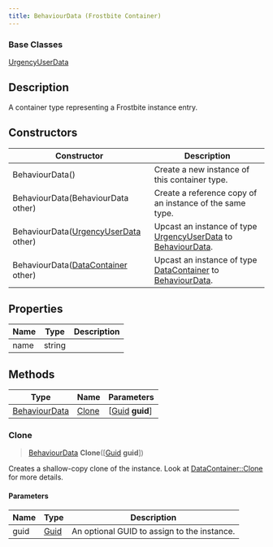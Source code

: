 ```yaml
---
title: BehaviourData (Frostbite Container)
---
```

### Base Classes

[UrgencyUserData](UrgencyUserData)

## Description

A container type representing a Frostbite instance entry.

## Constructors

| Constructor                                                              | Description                                                                                                       |
| ------------------------------------------------------------------------ | ----------------------------------------------------------------------------------------------------------------- |
| BehaviourData()                                                          | Create a new instance of this container type.                                                                     |
| BehaviourData(BehaviourData other)                                       | Create a reference copy of an instance of the same type.                                                          |
| BehaviourData([UrgencyUserData](UrgencyUserData) other)                  | Upcast an instance of type [UrgencyUserData](UrgencyUserData) to [BehaviourData](BehaviourData).                  |
| BehaviourData([DataContainer](/vext/ref/cls/shr/datacontainer) other) | Upcast an instance of type [DataContainer](/vext/ref/cls/shr/datacontainer) to [BehaviourData](BehaviourData). |

## Properties

| Name | Type   | Description |
| ---- | ------ | ----------- |
| name | string |             |

## Methods

| Type                           | Name            | Parameters                                     |
| ------------------------------ | --------------- | ---------------------------------------------- |
| [BehaviourData](BehaviourData) | [Clone](#clone) | \[[Guid](/vext/ref/cls/shr/guid) **guid**\] |

### Clone

> [BehaviourData](BehaviourData) **Clone**(\[[Guid](/vext/ref/cls/shr/guid) **guid**\])

Creates a shallow-copy clone of the instance. Look at [DataContainer::Clone](/vext/ref/cls/shr/datacontainer#clone) for more details.

#### Parameters

| Name | Type         | Description                                 |
| ---- | ------------ | ------------------------------------------- |
| guid | [Guid](Guid) | An optional GUID to assign to the instance. |
